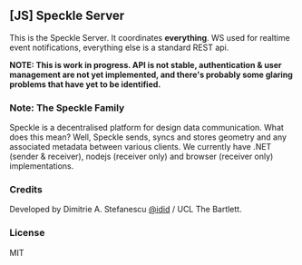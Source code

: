 ## [JS] Speckle Server
This is the Speckle Server. It coordinates **everything**. WS used for realtime event notifications, everything else is a standard REST api. 

**NOTE: This is work in progress. API is not stable, authentication & user management are not yet implemented, and there's probably some glaring problems that have yet to be identified.**

### Note: The Speckle Family
Speckle is a decentralised platform for design data communication. What does this mean? Well, Speckle sends, syncs and stores geometry and any associated metadata between various clients. We currently have .NET (sender & receiver), nodejs (receiver only) and browser (receiver only) implementations.

### Credits
Developed by Dimitrie A. Stefanescu [@idid](http://twitter.com/idid) / UCL The Bartlett.

### License 
MIT